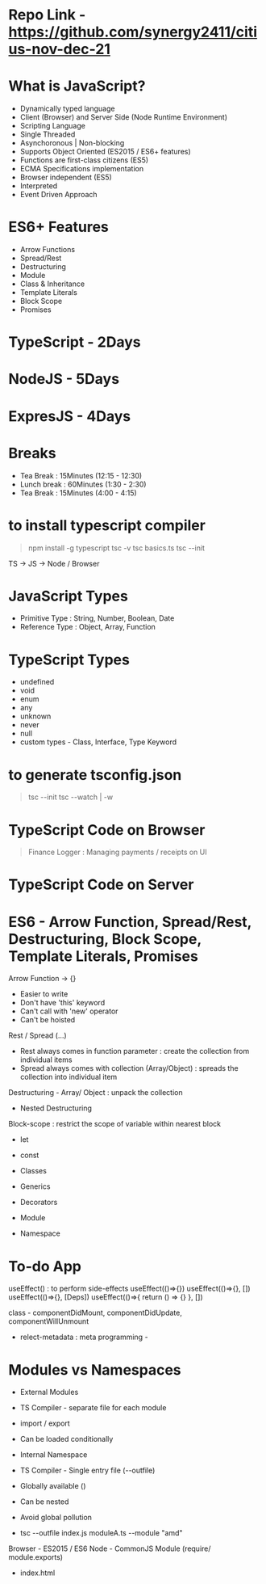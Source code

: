 # Repo Link - https://github.com/synergy2411/citius-nov-dec-21

# What is JavaScript?
- Dynamically typed language
- Client (Browser) and Server Side (Node Runtime Environment)
- Scripting Language 
- Single Threaded
- Asynchoronous | Non-blocking
- Supports Object Oriented (ES2015 / ES6+ features)
- Functions are first-class citizens (ES5)
- ECMA Specifications implementation
- Browser independent (ES5)
- Interpreted
- Event Driven Approach

# ES6+ Features
- Arrow Functions
- Spread/Rest 
- Destructuring
- Module
- Class & Inheritance
- Template Literals
- Block Scope
- Promises

# TypeScript - 2Days
# NodeJS - 5Days
# ExpresJS - 4Days

# Breaks
- Tea Break : 15Minutes (12:15 - 12:30)
- Lunch break : 60Minutes (1:30 - 2:30)
- Tea Break : 15Minutes (4:00 - 4:15)

# to install typescript compiler
> npm install -g typescript
> tsc -v
> tsc basics.ts
> tsc --init


TS -> JS -> Node / Browser

# JavaScript Types
- Primitive Type : String, Number, Boolean, Date
- Reference Type : Object, Array, Function

# TypeScript Types
- undefined
- void
- enum
- any
- unknown
- never
- null
- custom types - Class, Interface, Type Keyword

# to generate tsconfig.json
> tsc --init
> tsc --watch | -w

# TypeScript Code on Browser
> Finance Logger : Managing payments / receipts on UI

# TypeScript Code on Server

# ES6 - Arrow Function, Spread/Rest, Destructuring, Block Scope, Template Literals, Promises

Arrow Function -> {}
- Easier to write
- Don't have 'this' keyword
- Can't call with 'new' operator
- Can't be hoisted

Rest / Spread (...)
- Rest always comes in function parameter : create the collection from individual items
- Spread always comes with collection (Array/Object) : spreads the collection into individual item

Destructuring - Array/ Object : unpack the collection
- Nested Destructuring

Block-scope : restrict the scope of variable within nearest block
- let 
- const


- Classes
- Generics
- Decorators
- Module
- Namespace

# To-do App



useEffect() : to perform side-effects
useEffect(()=>{})
useEffect(()=>{}, [])
useEffect(()=>{}, [Deps])
useEffect(()=>{
    return () => {}
}, [])

class - componentDidMount, componentDidUpdate, componentWillUnmount



- relect-metadata : meta programming - 


# Modules vs Namespaces
- External Modules
- TS Compiler - separate file for each module
- import / export
- Can be loaded conditionally

- Internal Namespace
- TS Compiler - Single entry file (--outfile)
- Globally available (<reference path="" />)
- Can be nested
- Avoid global pollution


- tsc --outfile index.js moduleA.ts --module "amd"


Browser - ES2015 / ES6
Node - CommonJS Module (require/ module.exports)


- index.html <script src="" type="module">
- constant.namespace.ts
- util.namespace.ts <reference path = "constans.namespce.ts" />
- app.ts <reference path = "util.namespce.ts" />




# What is NodeJS?
- Server-side scripting 
- Server-side Runtime-Environment - NRE
- Compiled and Interpreted
- V8 Engine - Works with Machine language (C++) Chrome/ Chromium based browser
- Fast
- Single Threaded
- Asynchronous / Non-blocking
- Event-driven Approach
- Scalable App (Horizontal / vertical scaling)
- Real-time response
- Streams
- Node Package Manager (NPM)
- Distributed App
- REST APIs
- Web Server : Upload / Download Server
- Microservices
- Socket programming
- Web App


# Node Installer
- Node Runtime Environment
- Node Package Manager
- Native Module

# Common Native Module
- http
- fs
- http / https
- events
- stream
- path
- util
- os
- zlib


# Common External Module
- axios
- yargs
- chalk
- mongodb
- socket.io
- mongoose
- express
- body-parser


# to generate package.json
> npm init -y

- Download the project and 
- From project folder > npm install -> package.json -> dependecy section

# to restart the server on every file change
-> npm install nodemon -g

View Engines -> Jade, handlebars, ejs, vash


# Mapbox API
https://api.mapbox.com/geocoding/v5/mapbox.places/Los%20Angeles.json?access_token=pk.eyJ1Ijoic3luZXJneTI0MTEiLCJhIjoiY2p4NXc0cm53MDZoODQwbHFuNzdzMzV5NCJ9.DKIDo6bcG51yLXf2DmlYcQ

# LocationIQ API
https://us1.locationiq.com/v1/search.php?key=pk.8194a80fd1a2983261c4e10837d8a228&q=delhi%20india&format=json


# Forecast Server API
https://api.darksky.net/forecast/473fe696d21e65026547b2d50b56014c/37.8267,-122.4233

